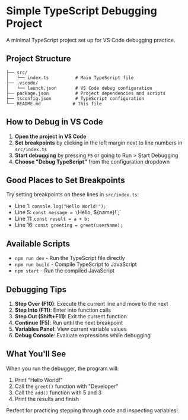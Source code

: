 # Simple TypeScript Debugging Project

A minimal TypeScript project set up for VS Code debugging practice.

## Project Structure
```
├── src/
│   └── index.ts          # Main TypeScript file
├── .vscode/
│   └── launch.json       # VS Code debug configuration
├── package.json          # Project dependencies and scripts
├── tsconfig.json         # TypeScript configuration
└── README.md            # This file
```

## How to Debug in VS Code

1. **Open the project in VS Code**
2. **Set breakpoints** by clicking in the left margin next to line numbers in `src/index.ts`
3. **Start debugging** by pressing `F5` or going to Run > Start Debugging
4. **Choose "Debug TypeScript"** from the configuration dropdown

## Good Places to Set Breakpoints

Try setting breakpoints on these lines in `src/index.ts`:
- Line 1: `console.log("Hello World!");`
- Line 5: `const message = \`Hello, \${name}!\`;`
- Line 11: `const result = a + b;`
- Line 16: `const greeting = greet(userName);`

## Available Scripts

- `npm run dev` - Run the TypeScript file directly
- `npm run build` - Compile TypeScript to JavaScript
- `npm start` - Run the compiled JavaScript

## Debugging Tips

1. **Step Over (F10)**: Execute the current line and move to the next
2. **Step Into (F11)**: Enter into function calls
3. **Step Out (Shift+F11)**: Exit the current function
4. **Continue (F5)**: Run until the next breakpoint
5. **Variables Panel**: View current variable values
6. **Debug Console**: Evaluate expressions while debugging

## What You'll See

When you run the debugger, the program will:
1. Print "Hello World!"
2. Call the `greet()` function with "Developer"
3. Call the `add()` function with 5 and 3
4. Print the results and finish

Perfect for practicing stepping through code and inspecting variables!
